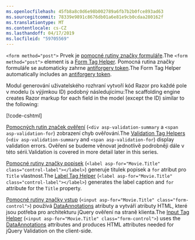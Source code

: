 ```yaml
---
ms.openlocfilehash: 45fb8a8c0d6e98b002789a6fb7b2b0fce893ad63
ms.sourcegitcommit: 78339e9891c8676db01a6e81e9cb0cdaa280162f
ms.translationtype: MT
ms.contentlocale: cs-CZ
ms.lasthandoff: 04/17/2019
ms.locfileid: "59705569"
---
```

<span data-ttu-id="83c51-101">`<form method="post">` Prvek je [pomocné rutiny značky formuláře](xref:mvc/views/working-with-forms#the-form-tag-helper).</span><span class="sxs-lookup"><span data-stu-id="83c51-101">The `<form method="post">` element is a [Form Tag Helper](xref:mvc/views/working-with-forms#the-form-tag-helper).</span></span> <span data-ttu-id="83c51-102">Pomocná rutina značky formuláře se automaticky zahrne [antiforgery token](xref:security/anti-request-forgery).</span><span class="sxs-lookup"><span data-stu-id="83c51-102">The Form Tag Helper automatically includes an [antiforgery token](xref:security/anti-request-forgery).</span></span>

<span data-ttu-id="83c51-103">Modul generování uživatelského rozhraní vytvoří kód Razor pro každé pole v modelu (s výjimkou ID) podobný následujícímu:</span><span class="sxs-lookup"><span data-stu-id="83c51-103">The scaffolding engine creates Razor markup for each field in the model (except the ID) similar to the following:</span></span>

[!code-cshtml[](~/tutorials/razor-pages/razor-pages-start/snapshot_sample/RazorPagesMovie/Pages/Movies/Create.cshtml?range=15-20)]

<span data-ttu-id="83c51-104">[Pomocných rutin značek ověření](xref:mvc/views/working-with-forms#the-validation-tag-helpers) (`<div asp-validation-summary` a `<span asp-validation-for`) zobrazení chyb ověřování.</span><span class="sxs-lookup"><span data-stu-id="83c51-104">The [Validation Tag Helpers](xref:mvc/views/working-with-forms#the-validation-tag-helpers) (`<div asp-validation-summary` and `<span asp-validation-for`) display validation errors.</span></span> <span data-ttu-id="83c51-105">Ověření se budeme věnovat jednotlivě podrobněji dále v této sérii.</span><span class="sxs-lookup"><span data-stu-id="83c51-105">Validation is covered in more detail later in this series.</span></span>

<span data-ttu-id="83c51-106">[Pomocné rutiny značky popisek](xref:mvc/views/working-with-forms#the-label-tag-helper) (`<label asp-for="Movie.Title" class="control-label"></label>`) generuje titulek popisek a `for` atribut pro `Title` vlastnost.</span><span class="sxs-lookup"><span data-stu-id="83c51-106">The [Label Tag Helper](xref:mvc/views/working-with-forms#the-label-tag-helper) (`<label asp-for="Movie.Title" class="control-label"></label>`) generates the label caption and `for` attribute for the `Title` property.</span></span>

<span data-ttu-id="83c51-107">[Pomocné rutiny značky vstup](xref:mvc/views/working-with-forms) (`<input asp-for="Movie.Title" class="form-control">`) používá [DataAnnotations](/aspnet/mvc/overview/older-versions/mvc-music-store/mvc-music-store-part-6) atributy a vytváří atributy HTML, které jsou potřeba pro architekturu jQuery ověření na straně klienta.</span><span class="sxs-lookup"><span data-stu-id="83c51-107">The [Input Tag Helper](xref:mvc/views/working-with-forms) (`<input asp-for="Movie.Title" class="form-control">`) uses the [DataAnnotations](/aspnet/mvc/overview/older-versions/mvc-music-store/mvc-music-store-part-6) attributes and produces HTML attributes needed for jQuery Validation on the client-side.</span></span>
